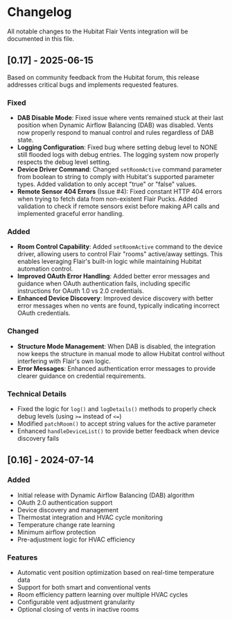# Changelog

All notable changes to the Hubitat Flair Vents integration will be documented in this file.

## [0.17] - 2025-06-15

Based on community feedback from the Hubitat forum, this release addresses critical bugs and implements requested features.

### Fixed
- **DAB Disable Mode**: Fixed issue where vents remained stuck at their last position when Dynamic Airflow Balancing (DAB) was disabled. Vents now properly respond to manual control and rules regardless of DAB state.
- **Logging Configuration**: Fixed bug where setting debug level to NONE still flooded logs with debug entries. The logging system now properly respects the debug level setting.
- **Device Driver Command**: Changed `setRoomActive` command parameter from boolean to string to comply with Hubitat's supported parameter types. Added validation to only accept "true" or "false" values.
- **Remote Sensor 404 Errors** (Issue #4): Fixed constant HTTP 404 errors when trying to fetch data from non-existent Flair Pucks. Added validation to check if remote sensors exist before making API calls and implemented graceful error handling.

### Added
- **Room Control Capability**: Added `setRoomActive` command to the device driver, allowing users to control Flair "rooms" active/away settings. This enables leveraging Flair's built-in logic while maintaining Hubitat automation control.
- **Improved OAuth Error Handling**: Added better error messages and guidance when OAuth authentication fails, including specific instructions for OAuth 1.0 vs 2.0 credentials.
- **Enhanced Device Discovery**: Improved device discovery with better error messages when no vents are found, typically indicating incorrect OAuth credentials.

### Changed
- **Structure Mode Management**: When DAB is disabled, the integration now keeps the structure in manual mode to allow Hubitat control without interfering with Flair's own logic.
- **Error Messages**: Enhanced authentication error messages to provide clearer guidance on credential requirements.

### Technical Details
- Fixed the logic for `log()` and `logDetails()` methods to properly check debug levels (using `>=` instead of `<=`)
- Modified `patchRoom()` to accept string values for the active parameter
- Enhanced `handleDeviceList()` to provide better feedback when device discovery fails

## [0.16] - 2024-07-14

### Added
- Initial release with Dynamic Airflow Balancing (DAB) algorithm
- OAuth 2.0 authentication support
- Device discovery and management
- Thermostat integration and HVAC cycle monitoring
- Temperature change rate learning
- Minimum airflow protection
- Pre-adjustment logic for HVAC efficiency

### Features
- Automatic vent position optimization based on real-time temperature data
- Support for both smart and conventional vents
- Room efficiency pattern learning over multiple HVAC cycles
- Configurable vent adjustment granularity
- Optional closing of vents in inactive rooms
